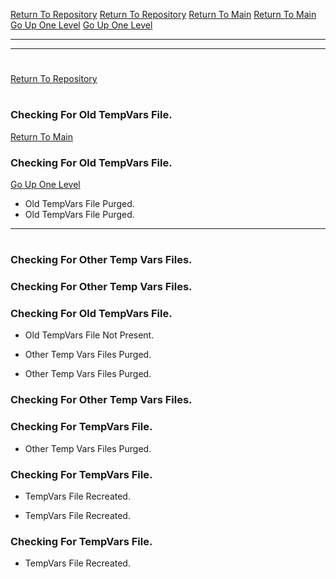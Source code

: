 [Return To Repository](https://github.com/DigitalWarrior/piholeparser/)
[Return To Repository](https://github.com/DigitalWarrior/piholeparser/)
[Return To Main](https://github.com/DigitalWarrior/piholeparser/blob/master/RecentRunLogs/Mainlog.md)
[Return To Main](https://github.com/DigitalWarrior/piholeparser/blob/master/RecentRunLogs/Mainlog.md)
[Go Up One Level](https://github.com/DigitalWarrior/piholeparser/blob/master/RecentRunLogs/TopLevelScripts/10-Running-Initial-Tasks.md)
[Go Up One Level](https://github.com/DigitalWarrior/piholeparser/blob/master/RecentRunLogs/TopLevelScripts/10-Running-Initial-Tasks.md)
____________________________________
____________________________________
# 
[Return To Repository](https://github.com/DigitalWarrior/piholeparser/)
# 
### Checking For Old TempVars File.
[Return To Main](https://github.com/DigitalWarrior/piholeparser/blob/master/RecentRunLogs/Mainlog.md)
### Checking For Old TempVars File.
[Go Up One Level](https://github.com/DigitalWarrior/piholeparser/blob/master/RecentRunLogs/TopLevelScripts/10-Running-Initial-Tasks.md)
* Old TempVars File Purged.
* Old TempVars File Purged.
____________________________________


# 
### Checking For Other Temp Vars Files.
### Checking For Other Temp Vars Files.
### Checking For Old TempVars File.
* Old TempVars File Not Present.
* Other Temp Vars Files Purged.

* Other Temp Vars Files Purged.

### Checking For Other Temp Vars Files.

### Checking For TempVars File.
* Other Temp Vars Files Purged.
### Checking For TempVars File.
* TempVars File Recreated.

* TempVars File Recreated.
### Checking For TempVars File.
* TempVars File Recreated.
